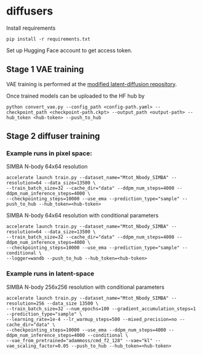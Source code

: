 # diffusers

Install requirements

```
pip install -r requirements.txt
```

Set up Hugging Face account to get access token.

## Stage 1 VAE training 

VAE training is performed at the  [modified latent-diffusion repository](https://github.com/adammoss/latent-diffusion).

Once trained models can be uploaded to the HF hub by 

```
python convert_vae.py --config_path <config-path.yaml> --checkpoint_path <checkpoint-path.ckpt> --output_path <output-path> --hub_token <hub-token> --push_to_hub
```

## Stage 2 diffuser training

### Example runs in pixel space: 

SIMBA N-body 64x64 resolution 

```
accelerate launch train.py --dataset_name="Mtot_Nbody_SIMBA" --resolution=64 --data_size=13500 \
--train_batch_size=32 --cache_dir="data" --ddpm_num_steps=4000 --ddpm_num_inference_steps=4000 \
--checkpointing_steps=10000 --use_ema --prediction_type="sample" --push_to_hub --hub_token=<hub-token> 
```

SIMBA N-body 64x64 resolution with conditional parameters

```
accelerate launch train.py --dataset_name="Mtot_Nbody_SIMBA" --resolution=64 --data_size=13500 \
--train_batch_size=32 --cache_dir="data" --ddpm_num_steps=4000 --ddpm_num_inference_steps=4000 \
--checkpointing_steps=10000 --use_ema --prediction_type="sample" --conditional \
--logger=wandb --push_to_hub --hub_token=<hub-token>  
```

### Example runs in latent-space

SIMBA N-body 256x256 resolution with conditional parameters

```
accelerate launch train.py --dataset_name="Mtot_Nbody_SIMBA" --resolution=256 --data_size 13500 \
--train_batch_size=32 --num_epochs=100 --gradient_accumulation_steps=1 --prediction_type="sample" \
--learning_rate=1e-4 --lr_warmup_steps=500 --mixed_precision=no --cache_dir="data" \
--checkpointing_steps=10000 --use_ema --ddpm_num_steps=4000 --ddpm_num_inference_steps=4000 --conditional \
--vae_from_pretrained="adammoss/cmd_f2_128" --vae="kl" --vae_scaling_factor=0.05 --push_to_hub --hub_token=<hub-token>
```
